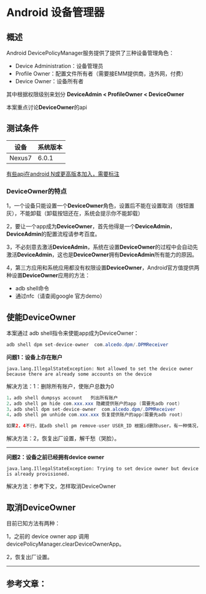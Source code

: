 # Android 设备管理器

## 概述

Android DevicePolicyManager服务提供了提供了三种设备管理角色：

- Device Administration：设备管理员
- Profile Owner：配置文件所有者（需要接EMM提供商，连外网，付费）
- Device Owner：设备所有者

其中根据权限级别来划分 **DeviceAdmin < ProfileOwner < DeviceOwner**

本案重点讨论**DeviceOwner**的api

## 测试条件

| 设备   | 系统版本 |
| ------ | -------- |
| Nexus7 | 6.0.1    |

<u>有些api在android N或更高版本加入，需要标注</u>



### DeviceOwner的特点

1，一个设备只能设置一个**DeviceOwner**角色，设置后不能在设置取消（按钮置灰），不能卸载（卸载按钮还在，系统会提示你不能卸载）



2，要让一个app成为**DeviceOwner**，首先他得是一个**DeviceAdmin**，**DeviceAdmin**的配置流程请参考百度。



3，不必刻意去激活**DeviceAdmin**，系统在设置**DeviceOwner**的过程中会自动先激活**DeviceAdmin**，这也是**DeviceOwner**拥有**DeviceAdmin**所有能力的原因。



4，第三方应用和系统应用都没有权限设置**DeviceOwner**，Android官方值提供两种设置**DeviceOwner**应用的方法：

- adb shell命令
- 通过nfc（请查阅google 官方demo）



## 使能DeviceOwner

本案通过 adb shell指令来使能app成为DeviceOwner：

```java
adb shell dpm set-device-owner  com.alcedo.dpm/.DPMReceiver
```

**问题1：设备上存在账户**

```
java.lang.IllegalStateException: Not allowed to set the device owner because there are already some accounts on the device
```

解决方法：1：删除所有账户，使账户总数为0

```java
1，adb shell dumpsys account   列出所有账户
2，adb shell pm hide com.xxx.xxx 隐藏提供账户的app (需要先adb root)
3，adb shell dpm set-device-owner  com.alcedo.dpm/.DPMReceiver
4，adb shell pm unhide com.xxx.xxx 恢复提供账户的app(需要先adb root)

如果2，4不行，就adb shell pm remove-user USER_ID 根据id删除user。有一种情况，提示不能删除user_id为0的，只能参考方法2了。
```

解决方法：2，恢复出厂设置，解千愁（哭脸）。

------

**问题2：设备之前已经拥有device owner**

```
java.lang.IllegalStateException: Trying to set device owner but device is already provisioned.
```

解决方法：参考下文，怎样取消DeviceOwner



## 取消DeviceOwner

目前已知方法有两种：

1，之前的 device  owner app 调用 devicePolicyManager.clearDeviceOwnerApp。

2，恢复出厂设置。

------

## 参考文章：

[Android DeviceOwner 应用的能力]: https://blog.csdn.net/visionliao/article/details/84767383	"博主：怒草"

[一键设置 DeviceAdmin/ProfileOwner/DeviceOwner 应用]: https://blog.csdn.net/visionliao/article/details/84768035	"博主：怒草"

[Android之解决Gigaset手机不能设置DeviceOwner权限提示already provisioned问题]: https://blog.csdn.net/u011068702/article/details/53191952?utm_medium=distribute.pc_relevant.none-task-blog-BlogCommendFromMachineLearnPai2-4.nonecase&amp;depth_1-utm_source=distribute.pc_relevant.none-task-blog-BlogCommendFromMachineLearnPai2-4.nonecase	"博主：chen.yu"

[android权限级别探索（三），设置 DeviceOwner及api收集]: https://blog.csdn.net/qq_35501560/article/details/105948631?utm_medium=distribute.pc_relevant.none-task-blog-BlogCommendFromMachineLearnPai2-3.nonecase&amp;depth_1-utm_source=distribute.pc_relevant.none-task-blog-BlogCommendFromMachineLearnPai2-3.nonecase	"博主：炭烤葫芦娃"

[安卓玩机@太极 免ROOT使用Xposed模块]: https://www.cnblogs.com/qq438649499/p/12096017.html	"博主：默月"


